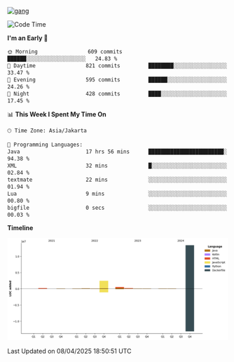 <!-- [<img src='https://dev.karakun.com/assets/posts/2018-09-16-jc-java-article/3duke_suspects.jpg' alt='java'>](https://github.com/yeahbutstill) -->
[<img src='https://asset-2.tstatic.net/tribunnewswiki/foto/bank/images/Mozart.jpg' alt='gang'>](https://github.com/yeahbutstill)

<!--START_SECTION:waka-->
![Code Time](http://img.shields.io/badge/Code%20Time-3%2C211%20hrs%2054%20mins-blue)

**I'm an Early 🐤** 

```text
🌞 Morning                609 commits         ██████░░░░░░░░░░░░░░░░░░░   24.83 % 
🌆 Daytime                821 commits         ████████░░░░░░░░░░░░░░░░░   33.47 % 
🌃 Evening                595 commits         ██████░░░░░░░░░░░░░░░░░░░   24.26 % 
🌙 Night                  428 commits         ████░░░░░░░░░░░░░░░░░░░░░   17.45 % 
```


📊 **This Week I Spent My Time On** 

```text
🕑︎ Time Zone: Asia/Jakarta

💬 Programming Languages: 
Java                     17 hrs 56 mins      ████████████████████████░   94.38 % 
XML                      32 mins             █░░░░░░░░░░░░░░░░░░░░░░░░   02.84 % 
textmate                 22 mins             ░░░░░░░░░░░░░░░░░░░░░░░░░   01.94 % 
Lua                      9 mins              ░░░░░░░░░░░░░░░░░░░░░░░░░   00.80 % 
bigfile                  0 secs              ░░░░░░░░░░░░░░░░░░░░░░░░░   00.03 % 
```

**Timeline**

![Lines of Code chart](https://raw.githubusercontent.com/yeahbutstill/yeahbutstill/main/assets/bar_graph.png)


 Last Updated on 08/04/2025 18:50:51 UTC
<!--END_SECTION:waka-->
